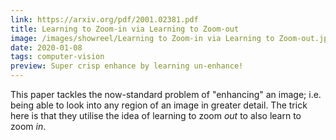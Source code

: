 ```yaml
---
link: https://arxiv.org/pdf/2001.02381.pdf
title: Learning to Zoom-in via Learning to Zoom-out
image: /images/showreel/Learning to Zoom-in via Learning to Zoom-out.jpg
date: 2020-01-08
tags: computer-vision
preview: Super crisp enhance by learning un-enhance!
---
```


This paper tackles the now-standard problem of "enhancing" an image; i.e.
being able to look into any region of an image in greater detail. The trick
here is that they utilise the idea of learning to zoom _out_ to also learn to
zoom _in_.

